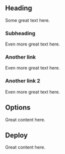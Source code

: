 
## Heading
Some great text here.

### Subheading
Even more great text here.

### Another link
Even more great text here.

### Another link 2
Even more great text here.

## Options

Great content here.

## Deploy

Great content here.
